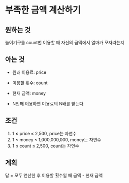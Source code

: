 # 부족한 금액 계산하기

## 원하는 것

놀이기구를 count번 이용할 때 자신의 금액에서 얼마가 모자라는지 

## 아는 것

- 원래 이용료: price
- 이용할 횟수: count
- 현재 금액: money

- N번째 이용하면 이용료의 N배를 받는다.

## 조건

1. 1 ≤ price ≤ 2,500, price는 자연수
2. 1 ≤ money ≤ 1,000,000,000, money는 자연수
3. 1 ≤ count ≤ 2,500, count는 자연수

## 계획

답 = 모두 연산한 후 이용할 횟수일 때 금액 - 현재 금액
